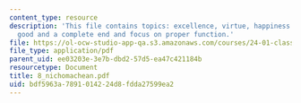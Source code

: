```yaml
---
content_type: resource
description: 'This file contains topics: excellence, virtue, happiness as a self sufficient
  good and a complete end and focus on proper function.'
file: https://ol-ocw-studio-app-qa.s3.amazonaws.com/courses/24-01-classics-in-western-philosophy-spring-2006/bdf5963a7891014224d8fdda27599ea2_8_nichomachean.pdf
file_type: application/pdf
parent_uid: ee03203e-3e7b-dbd2-57d5-ea47c421184b
resourcetype: Document
title: 8_nichomachean.pdf
uid: bdf5963a-7891-0142-24d8-fdda27599ea2
---
```

